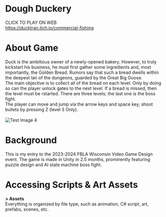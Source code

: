 # Dough Duckery
CLICK TO PLAY ON WEB<br>
https://ducktran.itch.io/commercial-fishing <br>
# About Game
Duck is the ambitious owner of a newly-opened bakery. However, to truly kickstart his business, he must first gather some ingredients and, most importantly, the Golden Bread. Rumors say that such a bread dwells within the deepest lair of the dungeons, guarded by the Great Big Goose. <br>
The main objective is to collect all of the bread on each level. Only by doing so can the player unlock gates to the next level. If a bread is missed, then the level must be rstarted. There are three levels; the last one is the boss fight. <br>
The player can move and jump via the arrow keys and space key, shoot bullets by pressing Z (level 3 Only). <br> <br>
![Test Image 4](https://img.itch.zone/aW1nLzIxMjM3MzgyLnBuZw==/315x250%23c/EMZsxQ.png)
 <br>
# Background
This is my entry to the 2023-2024 FBLA Wisconsin Video Game Design event. The game is made in Unity in 2.5 months, prominently featuring puzzle design and AI state machine boss fight.<br>
# Accessing Scripts & Art Assets
**> Assets** <br>
Everything is organized by file type, such as animation, C# script, art, prefabs, scenes, etc.
